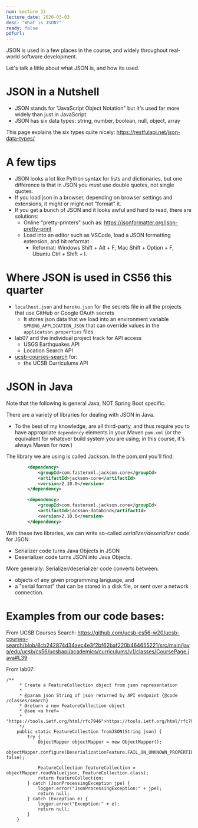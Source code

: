 ```yaml
---
num: Lecture 32
lecture_date: 2020-03-03
desc: "What is JSON?"
ready: false
pdfurl:
---
```



JSON is used in a few places in the course, and widely throughout real-world software development.

Let's talk a little about what JSON is, and how its used.

# JSON in a Nutshell

* JSON stands for "JavaScript Object Notation" but it's used far more widely than just in JavaScript
* JSON has six data types: string, number, boolean, null, object, array

This page explains the six types quite nicely: <https://restfulapi.net/json-data-types/>

# A few tips

* JSON looks a lot like Python syntax for lists and dictionaries, but one difference is that in JSON you *must* use double quotes, not single quotes.
* If you load json in a browser, depending on browser settings and extensions, it might or might not "format" it.
* If you get a bunch of JSON and it looks awful and hard to read, there are solutions:
   * Online "pretty-printers" such as: <https://jsonformatter.org/json-pretty-print>
   * Load into an editor such as VSCode, load a JSON formatting extension, and hit reformat 
      * Reformat: Windows Shift + Alt + F,  Mac Shift + Option + F, Ubuntu Ctrl + Shift + I.
      

# Where JSON is used in CS56 this quarter
* `localhost.json` and `heroku.json` for the secrets file in all the projects that use GitHub or Google OAuth secrets
   * It stores json data that we load into an environment variable `SPRING_APPLICATION_JSON` that can override values in 
     the `application.properties` files
* lab07 and the individual project track for API access
   * USGS Earthquakes API
   * Location Search API
* [ucsb-courses-search](https://github.com/ucsb-cs56-w20/ucsb-courses-search) for:
  * the UCSB Curriculums API


# JSON in Java

Note that the following is general Java, NOT Spring Boot specific.

There are a variety of libraries for dealing with JSON in Java.  
* To the best of my knowledge, are all third-party, and thus require you to have appropriate `dependency` elements in your Maven `pom.xml` (or the equivalent for whatever build system you are using; in this course, it's always Maven for now.)

The library we are using is called Jackson. In the pom.xml you'll find:

```xml
        <dependency>
            <groupId>com.fasterxml.jackson.core</groupId>
            <artifactId>jackson-core</artifactId>
            <version>2.10.0</version>
        </dependency>

        <dependency>
            <groupId>com.fasterxml.jackson.core</groupId>
            <artifactId>jackson-databind</artifactId>
            <version>2.10.0</version>
        </dependency>
```

With these two libraries, we can write so-called *serializer/deserializer* code for JSON.

* Serializer code turns Java Objects in JSON
* Deserializer code turns JSON into Java Objects.

More generally: Serializer/deserializer code converts between:
* objects of any given programming language, and 
* a "serial format" that can be stored in a disk file, or sent over a network connection.

# Examples from our code bases: 


From UCSB Courses Search: <https://github.com/ucsb-cs56-w20/ucsb-courses-search/blob/8cb242874d34aec4e3f2bf62baf220b464655221/src/main/java/edu/ucsb/cs56/ucsbapi/academics/curriculums/v1/classes/CoursePage.java#L39>

From lab07: 

```
/**
     * Create a FeatureCollection object from json representation
     * 
     * @param json String of json returned by API endpoint {@code /classes/search}
     * @return a new FeatureCollection object
     * @see <a href=
     *      "https://tools.ietf.org/html/rfc7946">https://tools.ietf.org/html/rfc7946</a>
     */
    public static FeatureCollection fromJSON(String json) {
        try {
            ObjectMapper objectMapper = new ObjectMapper();
            objectMapper.configure(DeserializationFeature.FAIL_ON_UNKNOWN_PROPERTIES, false);

            FeatureCollection featureCollection = objectMapper.readValue(json, FeatureCollection.class);
            return featureCollection;
        } catch (JsonProcessingException jpe) {
            logger.error("JsonProcessingException:" + jpe);
            return null;
        } catch (Exception e) {
            logger.error("Exception:" + e);
            return null;
        }
    }
```    

